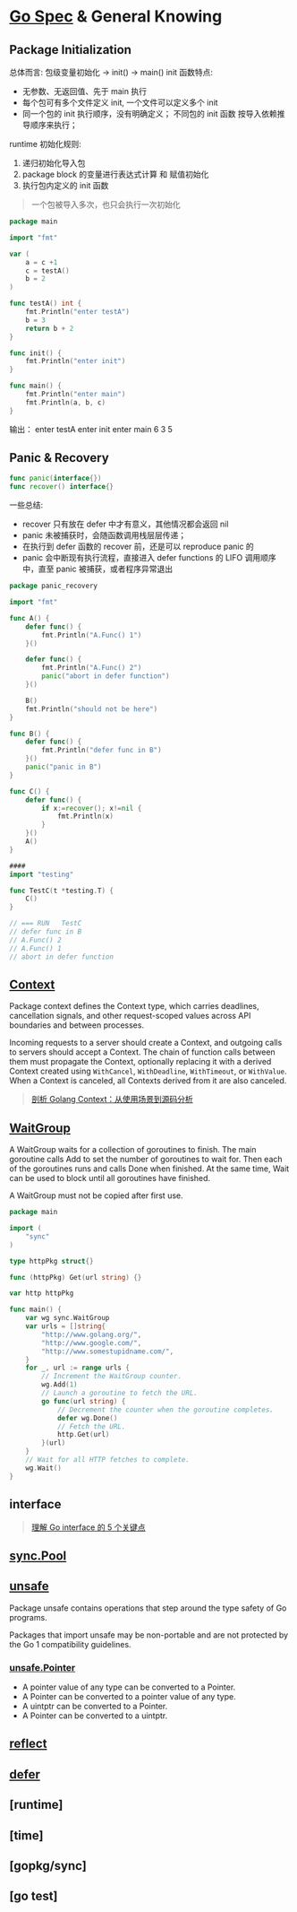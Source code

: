 # [Go Spec](https://go.dev/ref/spec#Package_initialization) & General Knowing

## Package Initialization

总体而言:  包级变量初始化 ->  init() -> main()
init 函数特点: 

- 无参数、无返回值、先于 main 执行
- 每个包可有多个文件定义 init, 一个文件可以定义多个 init
- 同一个包的 init 执行顺序，没有明确定义； 不同包的 init 函数 按导入依赖推导顺序来执行；

runtime 初始化规则:

1. 递归初始化导入包
2. package block 的变量进行表达式计算 和 赋值初始化
3. 执行包内定义的 init 函数

>一个包被导入多次，也只会执行一次初始化

```go
package main

import "fmt"

var (
    a = c +1
    c = testA()
    b = 2
)

func testA() int {
    fmt.Println("enter testA")
    b = 3
    return b + 2
}

func init() {
    fmt.Println("enter init")
}

func main() {
    fmt.Println("enter main")
    fmt.Println(a, b, c)
}
```

输出：
enter testA
enter init
enter main
6 3 5

## Panic & Recovery

```go
func panic(interface{})
func recover() interface{}
```

一些总结: 

- recover 只有放在 defer 中才有意义，其他情况都会返回 nil 
- panic 未被捕获时，会随函数调用栈层层传递；
- 在执行到 defer 函数的 recover 前，还是可以 reproduce panic 的
- panic 会中断现有执行流程，直接进入 defer functions 的 LIFO 调用顺序中，直至 panic 被捕获，或者程序异常退出

```go 
package panic_recovery

import "fmt"

func A() {
	defer func() {
		fmt.Println("A.Func() 1")
	}()

	defer func() {
		fmt.Println("A.Func() 2")
		panic("abort in defer function")
	}()

	B()
	fmt.Println("should not be here")
}

func B() {
	defer func() {
		fmt.Println("defer func in B")
	}()
	panic("panic in B")
}

func C() {
	defer func() {
		if x:=recover(); x!=nil {
			fmt.Println(x)
		}
	}()
	A()
}

####
import "testing"

func TestC(t *testing.T) {
    C()
}

// === RUN   TestC
// defer func in B
// A.Func() 2
// A.Func() 1
// abort in defer function
```

## [Context](https://pkg.go.dev/context)

Package context defines the Context type, which carries deadlines, cancellation signals, and other request-scoped values across API boundaries and between processes.

Incoming requests to a server should create a Context, and outgoing calls to servers should accept a Context. The chain of function calls between them must propagate the Context, optionally replacing it with a derived Context created using `WithCancel`, `WithDeadline`, `WithTimeout`, or `WithValue`. When a Context is canceled, all Contexts derived from it are also canceled.

> [剖析 Golang Context：从使用场景到源码分析](https://xie.infoq.cn/article/3e18dd6d335d1a6ab552a88e8)

## [WaitGroup](https://pkg.go.dev/sync#WaitGroup)

A WaitGroup waits for a collection of goroutines to finish. The main goroutine calls Add to set the number of goroutines to wait for. Then each of the goroutines runs and calls Done when finished. At the same time, Wait can be used to block until all goroutines have finished.

A WaitGroup must not be copied after first use.

```go
package main

import (
    "sync"
)

type httpPkg struct{}

func (httpPkg) Get(url string) {}

var http httpPkg

func main() {
    var wg sync.WaitGroup
    var urls = []string{
    	"http://www.golang.org/",
    	"http://www.google.com/",
    	"http://www.somestupidname.com/",
    }
    for _, url := range urls {
    	// Increment the WaitGroup counter.
    	wg.Add(1)
    	// Launch a goroutine to fetch the URL.
    	go func(url string) {
    		// Decrement the counter when the goroutine completes.
    		defer wg.Done()
    		// Fetch the URL.
    		http.Get(url)
    	}(url)
    }
    // Wait for all HTTP fetches to complete.
    wg.Wait()
}
```

## interface

> [理解 Go interface 的 5 个关键点](https://sanyuesha.com/2017/07/22/how-to-understand-go-interface/)

## [sync.Pool](https://pkg.go.dev/sync#Pool)

## [unsafe](https://pkg.go.dev/unsafe)

Package unsafe contains operations that step around the type safety of Go programs.

Packages that import unsafe may be non-portable and are not protected by the Go 1 compatibility guidelines.

### [unsafe.Pointer](https://pkg.go.dev/unsafe#Pointer)

- A pointer value of any type can be converted to a Pointer.
- A Pointer can be converted to a pointer value of any type.
- A uintptr can be converted to a Pointer.
- A Pointer can be converted to a uintptr.

## [reflect](https://draveness.me/golang/docs/part2-foundation/ch04-basic/golang-reflect/)

## [defer](https://draveness.me/golang/docs/part2-foundation/ch05-keyword/golang-defer/)

## [runtime]

## [time]

## [gopkg/sync]

## [go test]